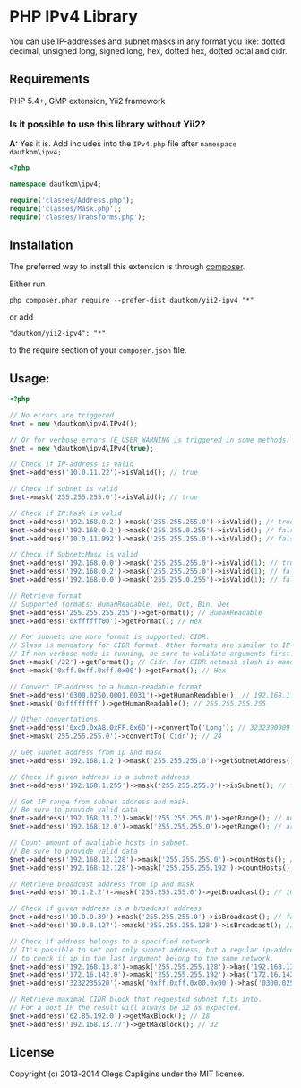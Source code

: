 # PHP IPv4 Library

You can use IP-addresses and subnet masks in any format you like: dotted decimal, unsigned long, signed long, hex, dotted hex, dotted octal and cidr.

## Requirements

PHP 5.4+, GMP extension, Yii2 framework

### Is it possible to use this library without Yii2?

**A:** Yes it is. Add includes into the `IPv4.php` file after `namespace dautkom\ipv4;`

```php
<?php

namespace dautkom\ipv4;

require('classes/Address.php');
require('classes/Mask.php');
require('classes/Transforms.php');

```

## Installation

The preferred way to install this extension is through [composer](http://getcomposer.org/download/).

Either run

```
php composer.phar require --prefer-dist dautkom/yii2-ipv4 "*"
```

or add

```
"dautkom/yii2-ipv4": "*"
```

to the require section of your `composer.json` file.

## Usage:

```php
<?php

// No errors are triggered
$net = new \dautkom\ipv4\IPv4();

// Or for verbose errors (E_USER_WARNING is triggered in some methods)
$net = new \dautkom\ipv4\IPv4(true);

// Check if IP-address is valid
$net->address('10.0.11.22')->isValid(); // true

// Check if subnet is valid
$net->mask('255.255.255.0')->isValid(); // true

// Check if IP:Mask is valid
$net->address('192.168.0.2')->mask('255.255.255.0')->isValid(); // true
$net->address('192.168.0.2')->mask('255.255.0.255')->isValid(); // false
$net->address('10.0.11.992')->mask('255.255.255.0')->isValid(); // false

// Check if Subnet:Mask is valid
$net->address('192.168.0.0')->mask('255.255.255.0')->isValid(1); // true
$net->address('192.168.0.2')->mask('255.255.255.0')->isValid(1); // false
$net->address('192.168.0.0')->mask('255.255.0.255')->isValid(1); // false

// Retrieve format
// Supported formats: HumanReadable, Hex, Oct, Bin, Dec
$net->address('255.255.255.255')->getFormat(); // HumanReadable
$net->address('0xffffff00')->getFormat(); // Hex

// For subnets one more format is supported: CIDR.
// Slash is mandatory for CIDR format. Other formats are similar to IP-address.
// If non-verbose mode is running, be sure to validate arguments first.
$net->mask('/22')->getFormat(); // Cidr. For CIDR netmask slash is mandatory.
$net->mask('0xff.0xff.0xff.0x00')->getFormat(); // Hex

// Convert IP-address to a human-readable format
$net->address('0300.0250.0001.0031')->getHumanReadable(); // 192.168.1.25
$net->mask('0xffffffff')->getHumanReadable(); // 255.255.255.255

// Other convertations
$net->address('0xc0.0xA8.0xFF.0x6D')->convertTo('Long'); // 3232300909
$net->mask('255.255.255.0')->convertTo('Cidr'); // 24

// Get subnet address from ip and mask
$net->address('192.168.1.2')->mask('255.255.255.0')->getSubnetAddress(); // 192.168.1.0

// Check if given address is a subnet address
$net->address('192.168.1.255')->mask('255.255.255.0')->isSubnet(); // false

// Get IP range from subnet address and mask.
// Be sure to provide valid data
$net->address('192.168.13.2')->mask('255.255.255.0')->getRange(); // null
$net->address('192.168.12.0')->mask('255.255.255.0')->getRange(); // array( 0=>"192.168.12.0", 1=>"192.168.12.255" )

// Count amount of avaliable hosts in subnet.
// Be sure to provide valid data
$net->address('192.168.12.128')->mask('255.255.255.0')->countHosts(); // null
$net->address('192.168.12.128')->mask('255.255.255.192')->countHosts(); // 62

// Retrieve broadcast address from ip and mask
$net->address('10.1.2.2')->mask('255.255.255.0')->getBroadcast(); // 10.1.2.255

// Check if given address is a broadcast address
$net->address('10.0.0.39')->mask('255.255.255.0')->isBroadcast(); // false
$net->address('10.0.0.127')->mask('255.255.255.128')->isBroadcast(); // true

// Check if address belongs to a specified network.
// It's possible to set not only subnet address, but a regular ip-address
// to check if ip in the last argument belong to the same network.
$net->address('192.168.13.8')->mask('255.255.255.128')->has('192.168.13.99'); // true
$net->address('172.16.142.0')->mask('255.255.255.192')->has('172.16.142.199'); // false
$net->address('3232235520')->mask('0xff.0xff.0x00.0x00')->has('0300.0250.0377.0155'); // true

// Retrieve maximal CIDR block that requested subnet fits into.
// For a host IP the result will always be 32 as expected.
$net->address('62.85.192.0')->getMaxBlock(); // 18
$net->address('192.168.13.77')->getMaxBlock(); // 32

```

## License

Copyright (c) 2013-2014 Olegs Capligins under the MIT license.<br />
